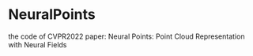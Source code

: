# NeuralPoints
the code of CVPR2022 paper: Neural Points: Point Cloud Representation with Neural Fields
